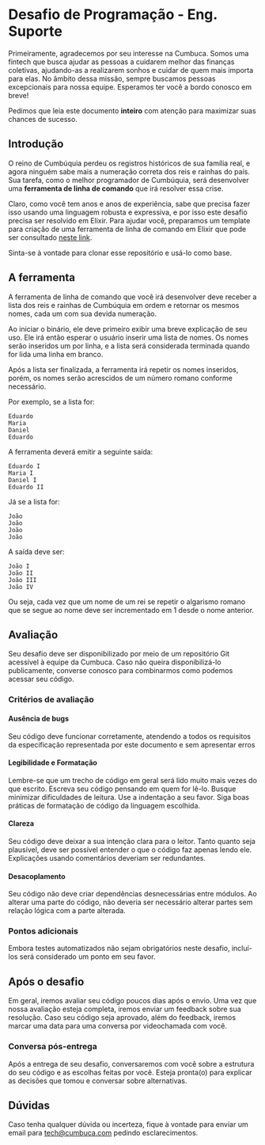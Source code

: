 # Desafio de Programação - Eng. Suporte
Primeiramente, agradecemos por seu interesse na Cumbuca. Somos uma fintech que busca ajudar as pessoas a cuidarem melhor das 
finanças coletivas, ajudando-as a realizarem sonhos e cuidar de quem mais importa para elas. No âmbito dessa missão, sempre
buscamos pessoas excepcionais para nossa equipe. Esperamos ter você a bordo conosco em breve!

Pedimos que leia este documento **inteiro** com atenção para maximizar suas
chances de sucesso.

## Introdução

O reino de Cumbúquia perdeu os registros históricos de sua família real, e agora ninguém sabe mais a numeração
correta dos reis e rainhas do país. Sua tarefa, como o melhor programador de Cumbúquia, será desenvolver uma
**ferramenta de linha de comando** que irá resolver essa crise.

Claro, como você tem anos e anos de experiência, sabe que precisa fazer isso usando uma linguagem robusta e
expressiva, e por isso este desafio precisa ser resolvido em Elixir. Para ajudar você, preparamos um template
para criação de uma ferramenta de linha de comando em Elixir que pode ser consultado [neste link](https://github.com/appcumbuca/template_desafio_cli).

Sinta-se à vontade para clonar esse repositório e usá-lo como base.

## A ferramenta

A ferramenta de linha de comando que você irá desenvolver deve receber a lista dos reis e rainhas de Cumbúquia
em ordem e retornar os mesmos nomes, cada um com sua devida numeração.

Ao iniciar o binário, ele deve primeiro exibir uma breve explicação de seu uso. Ele irá então esperar o usuário
inserir uma lista de nomes. Os nomes serão inseridos um por linha, e a lista será considerada terminada quando
for lida uma linha em branco.

Após a lista ser finalizada, a ferramenta irá repetir os nomes inseridos, porém, os nomes serão acrescidos de um
número romano conforme necessário.

Por exemplo, se a lista for:

```
Eduardo
Maria
Daniel
Eduardo
```

A ferramenta deverá emitir a seguinte saída:

```
Eduardo I
Maria I
Daniel I
Eduardo II
``` 

Já se a lista for:

```
João
João
João
João
``` 

A saída deve ser:

```
João I
João II
João III
João IV
```

Ou seja, cada vez que um nome de um rei se repetir o algarismo romano que se segue ao
nome deve ser incrementado em 1 desde o nome anterior.

## Avaliação 

Seu desafio deve ser disponibilizado por meio de um repositório Git acessível
à equipe da Cumbuca. Caso não queira disponibilizá-lo publicamente, converse
conosco para combinarmos como podemos acessar seu código.

### Critérios de avaliação

#### Ausência de bugs
Seu código deve funcionar corretamente, atendendo a todos os requisitos da especificação representada por este documento e sem apresentar erros

#### Legibilidade e Formatação
Lembre-se que um trecho de código em geral será lido muito mais vezes do que
escrito. Escreva seu código pensando em quem for lê-lo. Busque minimizar
dificuldades de leitura. Use a indentação a seu favor. Siga boas práticas de
formatação de código da linguagem escolhida.

#### Clareza
Seu código deve deixar a sua intenção clara para o leitor. Tanto quanto seja
plausível, deve ser possível entender o que o código faz apenas lendo ele.
Explicações usando comentários deveriam ser redundantes.

#### Desacoplamento
Seu código não deve criar dependências desnecessárias entre módulos.
Ao alterar uma parte do código, não deveria ser necessário alterar partes sem
relação lógica com a parte alterada.

### Pontos adicionais
Embora testes automatizados não sejam obrigatórios neste desafio, incluí-los será 
considerado um ponto em seu favor.

## Após o desafio
Em geral, iremos avaliar seu código poucos dias após o envio. Uma vez que nossa
avaliação esteja completa, iremos enviar um feedback sobre sua resolução. Caso
seu código seja aprovado, além do feedback, iremos marcar uma data para uma
conversa por videochamada com você.

### Conversa pós-entrega
Após a entrega de seu desafio, conversaremos com você sobre a estrutura do seu código e as escolhas feitas por você. Esteja pronta(o) para explicar as decisões que tomou e conversar sobre alternativas.

## Dúvidas

Caso tenha qualquer dúvida ou incerteza, fique à vontade para enviar um email
para tech@cumbuca.com pedindo esclarecimentos.
